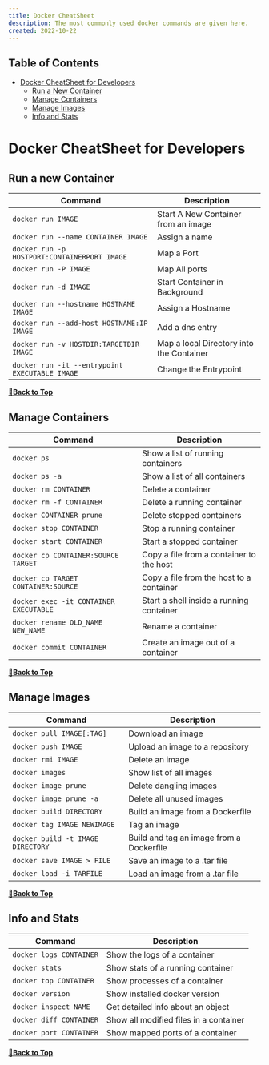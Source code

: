 ```yaml
---
title: Docker CheatSheet
description: The most commonly used docker commands are given here.
created: 2022-10-22
---
```


## Table of Contents

- [Docker CheatSheet for Developers](#docker-cheatsheet-for-developers)
  - [Run a New Container](#run-a-new-container) 
  - [Manage Containers](#manage-containers)
  - [Manage Images](#manage-images)
  - [Info and Stats](#info-and-stats)

# Docker CheatSheet for Developers

## Run a new Container

| Command                                        | Description                              |
| ---------------------------------------------- | ---------------------------------------- |
| `docker run IMAGE`                             | Start A New Container from an image      |
| `docker run --name CONTAINER IMAGE`            | Assign a name                            |
| `docker run -p HOSTPORT:CONTAINERPORT IMAGE`   | Map a Port                               |
| `docker run -P IMAGE`                          | Map All ports                            |
| `docker run -d IMAGE`                          | Start Container in Background            |
| `docker run --hostname HOSTNAME IMAGE`         | Assign a Hostname                        |
| `docker run --add-host HOSTNAME:IP IMAGE`      | Add a dns entry                          |
| `docker run -v HOSTDIR:TARGETDIR IMAGE`        | Map a local Directory into the Container |
| `docker run -it --entrypoint EXECUTABLE IMAGE` | Change the Entrypoint                    |

**[🔼Back to Top](#table-of-contents)**

## Manage Containers

| Command                                | Description                              |
| -------------------------------------- | ---------------------------------------- |
| `docker ps`                            | Show a list of running containers        |
| `docker ps -a`                         | Show a list of all containers            |
| `docker rm CONTAINER`                  | Delete a container                       |
| `docker rm -f CONTAINER`               | Delete a running container               |
| `docker CONTAINER prune`               | Delete stopped containers                |
| `docker stop CONTAINER`                | Stop a running container                 |
| `docker start CONTAINER`               | Start a stopped container                |
| `docker cp CONTAINER:SOURCE TARGET`    | Copy a file from a container to the host |
| `docker cp TARGET CONTAINER:SOURCE`    | Copy a file from the host to a container |
| `docker exec -it CONTAINER EXECUTABLE` | Start a shell inside a running container |
| `docker rename OLD_NAME NEW_NAME`      | Rename a container                       |
| `docker commit CONTAINER`              | Create an image out of a container       |

**[🔼Back to Top](#table-of-contents)**

## Manage Images

| Command                           | Description                              |
| --------------------------------- | ---------------------------------------- |
| `docker pull IMAGE[:TAG]`         | Download an image                        |
| `docker push IMAGE`               | Upload an image to a repository          |
| `docker rmi IMAGE`                | Delete an image                          |
| `docker images`                   | Show list of all images                  |
| `docker image prune`              | Delete dangling images                   |
| `docker image prune -a`           | Delete all unused images                 |
| `docker build DIRECTORY`          | Build an image from a Dockerfile         |
| `docker tag IMAGE NEWIMAGE`       | Tag an image                             |
| `docker build -t IMAGE DIRECTORY` | Build and tag an image from a Dockerfile |
| `docker save IMAGE > FILE`        | Save an image to a .tar file             |
| `docker load -i TARFILE`          | Load an image from a .tar file           |

**[🔼Back to Top](#table-of-contents)**

## Info and Stats

| Command                 | Description                            |
| ----------------------- | -------------------------------------- |
| `docker logs CONTAINER` | Show the logs of a container           |
| `docker stats`          | Show stats of a running container      |
| `docker top CONTAINER`  | Show processes of a container          |
| `docker version`        | Show installed docker version          |
| `docker inspect NAME`   | Get detailed info about an object      |
| `docker diff CONTAINER` | Show all modified files in a container |
| `docker port CONTAINER` | Show mapped ports of a container       |

**[🔼Back to Top](#table-of-contents)**

